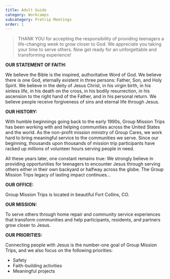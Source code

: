 ```yaml
---
title: Adult Guide
category: Workcamps
subcategory: Pretrip Meetings
order: 1
---
```


> THANK YOU for accepting the responsibility of providing teenagers a life-changing week to grow closer to God. We appreciate you taking your time to serve others. Now get ready for an unforgettable and transforming experience\!

**OUR STATEMENT OF FAITH:&nbsp;**

We believe the Bible is the inspired, authoritative Word of God. We believe there is one God, eternally existent in three persons: Father, Son, and Holy Spirit. We believe in the deity of Jesus Christ, in his virgin birth, in his sinless life, in his death on the cross, in his bodily resurrection, in his ascension to the right hand of the Father, and in his personal return. We believe people receive forgiveness of sins and eternal life through Jesus.&nbsp;

**OUR HISTORY:&nbsp;**

With humble beginnings going back to the early 1990s, Group Mission Trips has been working with and helping communities across the United States and the world. As the non-profit mission ministry of Group Cares, we work hard to bring meaningful service to the communities we serve. Since our beginning, thousands upon thousands of mission trip participants have racked up millions of volunteer hours serving people in need.&nbsp;

All these years later, one constant remains true: We strongly believe in providing opportunities for teenagers to encounter Jesus through serving others either in their own backyard or halfway across the globe. The Group Mission Trips legacy of lasting impact continues…&nbsp;

**OUR OFFICE:&nbsp;**

Group Mission Trips is located in beautiful Fort Collins, CO.&nbsp;

**OUR MISSION:&nbsp;**

To serve others through home repair and community service experiences that transform communities and help participants, residents, and partners grow closer to Jesus.

**OUR PRIORITIES:&nbsp;**

Connecting people with Jesus is the number-one goal of Group Mission Trips, and we also focus on the following priorities:&nbsp;

* Safety&nbsp;
* Faith-building activities&nbsp;
* Meaningful projects&nbsp;

